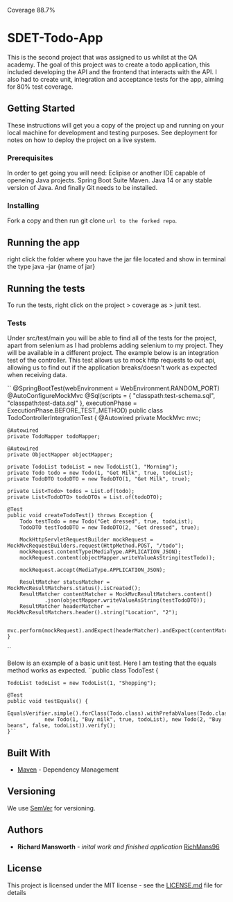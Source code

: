 Coverage 88.7%
# SDET-Todo-App

This is the second project that was assigned to us whilst at the QA academy. The goal of this project was to create a todo application, this included developing the API and the frontend that interacts with the API.
I also had to create unit, integration and acceptance tests for the app, aiming for 80% test coverage.

## Getting Started

These instructions will get you a copy of the project up and running on your local machine for development and testing purposes. See deployment for notes on how to deploy the project on a live system.

### Prerequisites

In order to get going you will need:
Eclipise or another IDE capable of openeing Java projects.
Spring Boot Suite
Maven.
Java 14 or any stable version of Java.
And finally Git needs to be installed.


### Installing
Fork a copy and then run git clone `url to the forked repo`.

## Running the app
right click the folder where you have the jar file located and show in terminal the type java -jar {name of jar}

## Running the tests

To run the tests, right click on the project > coverage as > junit test. 

### Tests 

Under src/test/main you will be able to find all of the tests for the project, apart from selenium as I had problems adding selenium to my project. They will be available in a different project.
The example below is an integration test of the controller. This test allows us to mock http requests to out api, allowing us to find out if the application breaks/doesn't work as expected when receiving data.

 ``
@SpringBootTest(webEnvironment = WebEnvironment.RANDOM_PORT)
@AutoConfigureMockMvc
@Sql(scripts = { "classpath:test-schema.sql",
		"classpath:test-data.sql" }, executionPhase = ExecutionPhase.BEFORE_TEST_METHOD)
public class TodoControllerIntegrationTest {
	@Autowired
	private MockMvc mvc;

	@Autowired
	private TodoMapper todoMapper;

	@Autowired
	private ObjectMapper objectMapper;

	private TodoList todoList = new TodoList(1, "Morning");
	private Todo todo = new Todo(1, "Get Milk", true, todoList);
	private TodoDTO todoDTO = new TodoDTO(1, "Get Milk", true);

	private List<Todo> todos = List.of(todo);
	private List<TodoDTO> todoDTOs = List.of(todoDTO);

	@Test
	public void createTodoTest() throws Exception {
		Todo testTodo = new Todo("Get dressed", true, todoList);
		TodoDTO testTodoDTO = new TodoDTO(2, "Get dressed", true);

		MockHttpServletRequestBuilder mockRequest = MockMvcRequestBuilders.request(HttpMethod.POST, "/todo");
		mockRequest.contentType(MediaType.APPLICATION_JSON);
		mockRequest.content(objectMapper.writeValueAsString(testTodo));

		mockRequest.accept(MediaType.APPLICATION_JSON);

		ResultMatcher statusMatcher = MockMvcResultMatchers.status().isCreated();
		ResultMatcher contentMatcher = MockMvcResultMatchers.content()
				.json(objectMapper.writeValueAsString(testTodoDTO));
		ResultMatcher headerMatcher = MockMvcResultMatchers.header().string("Location", "2");

		mvc.perform(mockRequest).andExpect(headerMatcher).andExpect(contentMatcher).andExpect(statusMatcher);
	}
``

Below is an example of a basic unit test. Here I am testing that the equals method works as expected.
	``public class TodoTest {

	TodoList todoList = new TodoList(1, "Shopping");

	@Test
	public void testEquals() {
		EqualsVerifier.simple().forClass(Todo.class).withPrefabValues(Todo.class,
				new Todo(1, "Buy milk", true, todoList), new Todo(2, "Buy beans", false, todoList)).verify();
	}``


## Built With

* [Maven](https://maven.apache.org/) - Dependency Management

## Versioning

We use [SemVer](http://semver.org/) for versioning.

## Authors
* **Richard Mansworth** - *inital work and finished application* [RichMans96](https://github.com/RichMans96)

## License

This project is licensed under the MIT license - see the [LICENSE.md](LICENSE.md) file for details 
